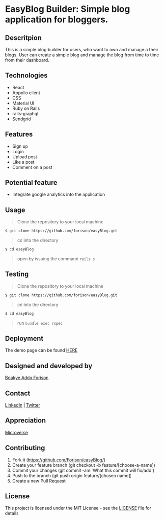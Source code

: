 # EasyBlog Builder: Simple blog application for bloggers.

## Descritpion
This is a simple blog builder for users, who want to own and manage a their blogs. User can create a simple blog and manage the blog from time to time from their dashboard.


## Technologies

- React
- Appollo client
- CSS
- Material UI
- Ruby on Rails 
- rails-graphql
- Sendgrid

## Features

- Sign up
- Login 
- Upload post
- Like a post
- Comment on a post

## Potential feature

- Integrate google analytics into the application

## Usage

> Clone the repository to your local machine

```sh
$ git clone https://github.com/forison/easyBlog.git
```
> cd into the directory

```sh
$ cd easyBlog
```

> open by issuing the command ```rails s```

## Testing

> Clone the repository to your local machine

```sh
$ git clone https://github.com/forison/easyBlog.git
```
> cd into the directory

```sh
$ cd easyBlog
```

> run ```bundle exec rspec```

## Deployment

The demo page can be found [HERE](https://nosebook.herokuapp.com)

## Designed and developed by

[Boakye Addo Forison](https://github.com/Forison)

## Contact

[LinkedIn](https://www.linkedin.com/in/forison/) | [Twitter](https://twitter.com/addo_forison)

## Appreciation

[Microverse](https://www.microverse.org/ "The Global School for Remote Software Developers!")

## Contributing

1. Fork it (https://github.com/Forison/easyBlog/)
2. Create your feature branch (git checkout -b feature/[choose-a-name])
3. Commit your changes (git commit -am 'What this commit will fix/add')
4. Push to the branch (git push origin feature/[chosen name])
5. Create a new Pull Request

## License

This project is licensed under the MIT License - see the [LICENSE](./LICENSE.md) file for details
